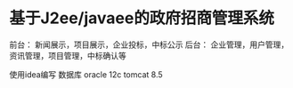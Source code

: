 # 基于J2ee/javaee的政府招商管理系统

前台：
新闻展示，项目展示，企业投标，中标公示
后台：
企业管理，用户管理，资讯管理，项目管理，中标确认等

使用idea编写
数据库
oracle 12c
tomcat 8.5
